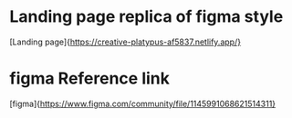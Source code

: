 # Landing page replica of figma style

[Landing page]{https://creative-platypus-af5837.netlify.app/}

# figma Reference link

[figma]{https://www.figma.com/community/file/1145991068621514311}

